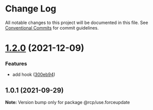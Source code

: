 # Change Log

All notable changes to this project will be documented in this file.
See [Conventional Commits](https://conventionalcommits.org) for commit guidelines.

<a name="1.2.0"></a>

# [1.2.0](https://github.com/imcuttle/rcp/compare/@rcp/use.forceupdate@1.0.1...@rcp/use.forceupdate@1.2.0) (2021-12-09)

### Features

- add hook ([300eb94](https://github.com/imcuttle/rcp/commit/300eb94))

<a name="1.0.1"></a>

## 1.0.1 (2021-09-29)

**Note:** Version bump only for package @rcp/use.forceupdate
